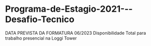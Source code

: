 # Programa-de-Estagio-2021---Desafio-Tecnico
DATA PREVISTA DA FORMATURA 06/2023
Disponibilidade Total para trabalho presencial na Loggi Tower
